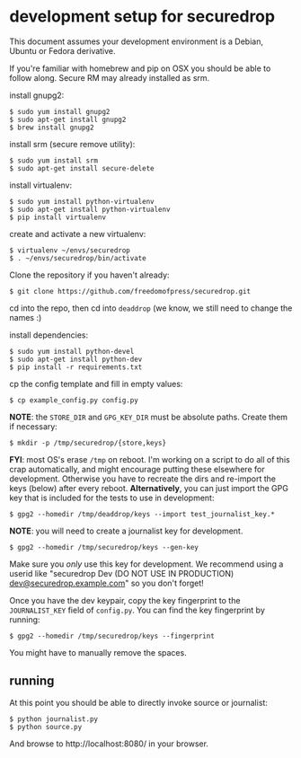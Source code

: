 development setup for securedrop
==============================

This document assumes your development environment is a Debian, Ubuntu
or Fedora derivative.

If you're familiar with homebrew and pip on OSX you should be able to follow along. Secure RM
may already installed as srm.

install gnupg2:

    $ sudo yum install gnupg2
    $ sudo apt-get install gnupg2
    $ brew install gnupg2

install srm (secure remove utility):

    $ sudo yum install srm
    $ sudo apt-get install secure-delete

install virtualenv:

    $ sudo yum install python-virtualenv
    $ sudo apt-get install python-virtualenv
    $ pip install virtualenv

create and activate a new virtualenv:

    $ virtualenv ~/envs/securedrop
    $ . ~/envs/securedrop/bin/activate

Clone the repository if you haven't already:

    $ git clone https://github.com/freedomofpress/securedrop.git

cd into the repo, then cd into `deaddrop` (we know, we still need to change the names :)

install dependencies:

    $ sudo yum install python-devel
    $ sudo apt-get install python-dev
    $ pip install -r requirements.txt

cp the config template and fill in empty values:

    $ cp example_config.py config.py

**NOTE**: the `STORE_DIR` and `GPG_KEY_DIR` must be absolute paths.
Create them if necessary:

    $ mkdir -p /tmp/securedrop/{store,keys}

**FYI**: most OS's erase `/tmp` on reboot. I'm working on a script to do all of
this crap automatically, and might encourage putting these elsewhere for
development. Otherwise you have to recreate the dirs and re-import the keys
(below) after every reboot. **Alternatively**, you can just import the GPG key
that is included for the tests to use in development:

    $ gpg2 --homedir /tmp/deaddrop/keys --import test_journalist_key.*

**NOTE**: you will need to create a journalist key for development.

    $ gpg2 --homedir /tmp/securedrop/keys --gen-key

Make sure you *only* use this key for development. We recommend using a userid
like "securedrop Dev (DO NOT USE IN PRODUCTION) <dev@securedrop.example.com>" so
you don't forget!

Once you have the dev keypair, copy the key fingerprint to the `JOURNALIST_KEY`
field of `config.py`. You can find the key fingerprint by running:

    $ gpg2 --homedir /tmp/securedrop/keys --fingerprint

You might have to manually remove the spaces.

running
-------

At this point you should be able to directly invoke source or
journalist:

    $ python journalist.py
    $ python source.py

And browse to http://localhost:8080/ in your browser.
